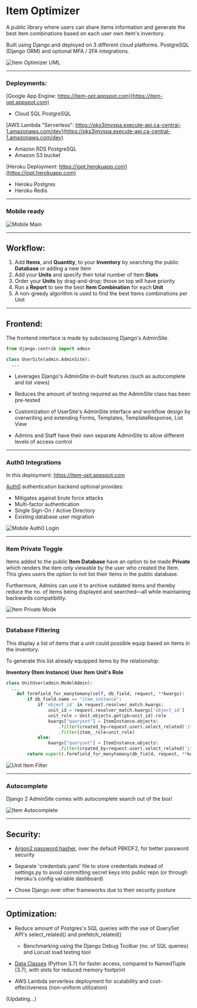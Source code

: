 # Item Optimizer

A public library where users can share items information and generate the best item combinations based on each user own item's inventory.

Built using Django and deployed on 3 different cloud platforms. PostgreSQL (Django ORM) and optional MFA / 2FA integrations.

![](img/uml-item-optimizer.png "Item Optimizer UML")

---

### Deployments:

[Google App Engine: https://item-opt.appspot.com](https://item-opt.appspot.com)

- Cloud SQL PostgreSQL

[AWS Lambda "Serverless": https://pks3imvspa.execute-api.ca-central-1.amazonaws.com/dev](https://pks3imvspa.execute-api.ca-central-1.amazonaws.com/dev)

- Amazon RDS PostgreSQL
- Amazon S3 bucket

[Heroku Deployment: https://iopt.herokuapp.com](https://iopt.herokuapp.com)

- Heroku Postgres
- Heroku Redis

---

### Mobile ready

![](img/Mobile-Main.png "Mobile Main")

---

## Workflow:

1. Add **Items**, and <b>Quantity</b>, to your <b>Inventory</b> by searching the public <b>Database</b> or adding a new Item
   <li>Add your <b>Units</b> and specify their total number of Item <b>Slots</b> </li>
   <li>Order your <b>Units</b> by drag-and-drop; those on top will have priority</li>
   <li>Run a <b>Report</b> to see the best <b>Item Combination</b> for each <b>Unit</b></li>
   <li>A non-greedy algorithm is used to find the best Items combinations per Unit </li>

---

## Frontend:

The frontend interface is made by subclassing Django's AdminSite.

```python
from django.contrib import admin

class UserSite(admin.AdminSite):
  ...
```

- Leverages Django's AdminSite in-built features (such as autocomplete and list views)

- Reduces the amount of testing required as the AdminSite class has been pre-tested

- Customization of UserSite's AdminSite interface and workflow design by overwriting and extending Forms, Templates, TemplateResponse, List View

- Admins and Staff have their own separate AdminSite to allow different levels of access control

---

### Auth0 Integrations

In this deployment: https://item-opt.appspot.com

[Auth0](https://auth0.com) authentication backend optional provides:

- Mitigates against brute force attacks
- Multi-factor authentication
- Single Sign-On / Active Directory
- Existing database user migration

![](img/Mobile-Auth0-Login.png "Mobile Auth0 Login")

---

### Item Private Toggle

Items added to the public **Item Database** have an option to be made **Private** which renders the item only viewable by the user who created the Item. This gives users the option to not list their items in the public database.

Furthermore, Admins can use it to archive outdated items and thereby reduce the no. of items being displayed and searched—all while maintaining backwards compatibility.

![](img/item-private.png "Item Private Mode")

---

### Database Filtering

This display a list of items that a unit could possible equip based on items in the inventory.

To generate this list already equipped items by the relationship:

**Inventory (Item Instance)** <FK> **User** <FK> **Item** <FK> **Unit's Role**

```python
class UnitUser(admin.ModelAdmin):
  ...
    def formfield_for_manytomany(self, db_field, request, **kwargs):
        if db_field.name == "item_instance":
            if 'object_id' in request.resolver_match.kwargs:
                unit_id = request.resolver_match.kwargs['object_id']
                unit_role = Unit.objects.get(pk=unit_id).role
                kwargs["queryset"] = ItemInstance.objects\
                    .filter(created_by=request.user).select_related('item')\
                    .filter(item__role=unit_role)
            else:
                kwargs["queryset"] = ItemInstance.objects\
                    .filter(created_by=request.user).select_related('item')
        return super().formfield_for_manytomany(db_field, request, **kwargs)
```

![](img/unit-item-filter.gif "Unit Item Filter")

---

### Autocomplete

Django 2 AdminSite comes with autocomplete search out of the box!

![](img/item-autocomplete.gif "Item Autocomplete")

---

## Security:

- [Argon2 password hasher](https://docs.djangoproject.com/en/2.2/topics/auth/passwords/#using-argon2-with-django), over the default PBKDF2, for better password security

- Separate 'credentials.yaml' file to store credentials instead of settings.py to avoid committing secret keys into public repo (or through Heroku's config variable dashboard)

- Chose Django over other frameworks due to their security posture

---

## Optimization:

- Reduce amount of Postgres's SQL queries with the use of QuerySet API's select_related() and prefetch_related()

  - Benchmarking using the Django Debug Toolbar (no. of SQL queries) and Locust load testing tool

- [Data Classes](https://www.youtube.com/watch?v=T-TwcmT6Rcw) (Python 3.7) for faster access, compared to NamedTuple (3.7), with slots for reduced memory footprint

- AWS Lambda serverless deployment for scalability and cost-effectiveness (non-uniform utilization)

(Updating...)
